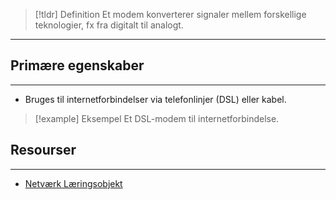> [!tldr] Definition
> Et modem konverterer signaler mellem forskellige teknologier, fx fra digitalt til analogt.

---
## Primære egenskaber
---
- Bruges til internetforbindelser via telefonlinjer (DSL) eller kabel.

> [!example] Eksempel
> Et DSL-modem til internetforbindelse.

## Resourser
---
- [Netværk Læringsobjekt](https://scorm.itslearning.com/data/3289/C20150/ims_import_29/scormcontent/index.html#/lessons/_wVMbJnv0rx5BYV--lQhAkqpSufDSD_9)



